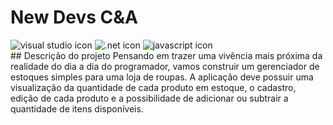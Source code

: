 # New Devs C&A
<div style="display: inline_block align: center">
<img alt="visual studio icon" src="https://img.shields.io/badge/--6C33AF?logo=visual%20studio">
<img alt=".net icon" src="https://img.shields.io/badge/--512BD4?logo=.net&logoColor=ffffff">
<img alt="javascript icon" src="https://img.shields.io/badge/--F7DF1E?logo=javascript&logoColor=000">
</div>
## Descrição do projeto
Pensando em trazer uma vivência mais próxima da realidade do dia a dia do programador, vamos construir um gerenciador de estoques simples para uma loja de roupas. A aplicação deve possuir uma visualização da quantidade de cada produto em estoque, o cadastro, edição de cada produto e a possibilidade de adicionar ou subtrair a quantidade de itens disponíveis.

